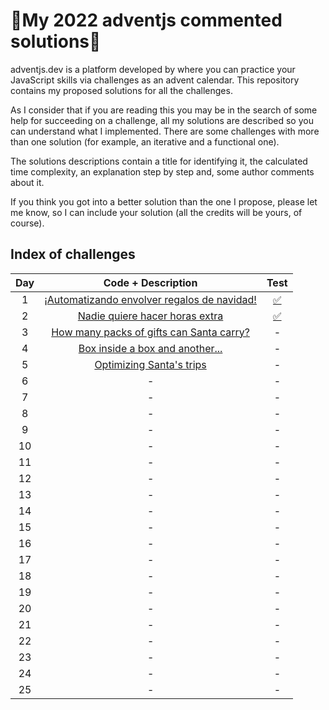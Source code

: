 # 🎄My 2022 adventjs commented solutions🎄

adventjs.dev is a platform developed by  where you can practice your JavaScript skills via challenges as an advent calendar. This repository contains my proposed solutions for all the challenges.

As I consider that if you are reading this you may be in the search of some help for succeeding on a challenge, all my solutions are described so you can understand what I implemented. There are some challenges with more than one solution (for example, an iterative and a functional one).

The solutions descriptions contain a title for identifying it, the calculated time complexity, an explanation step by step and, some author comments about it.

If you think you got into a better solution than the one I propose, please let me know, so I can include your solution (all the credits will be yours, of course).

## Index of challenges


|  Day  |                                                    Code + Description                                                     |                                       Test                                       |
| :---: | :-----------------------------------------------------------------------------------------------------------------------: | :------------------------------------------------------------------------------: |
|   1   | [¡Automatizando envolver regalos de navidad!](https://github.com/arialdev/adventjs/blob/main/src/2022/exercoces/day01.js) | [✅](https://github.com/arialdev/adventjs/blob/main/src/2022/tests/day01.test.js) |
|   2   |       [Nadie quiere hacer horas extra](https://github.com/arialdev/adventjs/blob/main/src/2022/exercoces/day02.js)        | [✅](https://github.com/arialdev/adventjs/blob/main/src/2022/tests/day02.test.js) | - |
|   3   |  [How many packs of gifts can Santa carry?](https://github.com/arialdev/adventjs/blob/main/src/2022/exercoces/day03.js)   |                                        -                                         |
|   4   |       [Box inside a box and another...](https://github.com/arialdev/adventjs/blob/main/src/2022/exercoces/day04.js)       |                                        -                                         |
|   5   |          [Optimizing Santa's trips](https://github.com/arialdev/adventjs/blob/main/src/2022/exercoces/day05.js)           |                                        -                                         |
|   6   |                                                             -                                                             |                                        -                                         |
|   7   |                                                             -                                                             |                                        -                                         |
|   8   |                                                             -                                                             |                                        -                                         |
|   9   |                                                             -                                                             |                                        -                                         |
|  10   |                                                             -                                                             |                                        -                                         |
|  11   |                                                             -                                                             |                                        -                                         |
|  12   |                                                             -                                                             |                                        -                                         |
|  13   |                                                             -                                                             |                                        -                                         |
|  14   |                                                             -                                                             |                                        -                                         |
|  15   |                                                             -                                                             |                                        -                                         |
|  16   |                                                             -                                                             |                                        -                                         |
|  17   |                                                             -                                                             |                                        -                                         |
|  18   |                                                             -                                                             |                                        -                                         |
|  19   |                                                             -                                                             |                                        -                                         |
|  20   |                                                             -                                                             |                                        -                                         |
|  21   |                                                             -                                                             |                                        -                                         |
|  22   |                                                             -                                                             |                                        -                                         |
|  23   |                                                             -                                                             |                                        -                                         |
|  24   |                                                             -                                                             |                                        -                                         |
|  25   |                                                             -                                                             |                                        -                                         |
